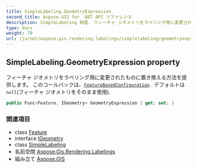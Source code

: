 ```yaml
---
title: SimpleLabeling.GeometryExpression
second_title: Aspose.GIS for .NET API リファレンス
description: SimpleLabeling 財産. フィーチャ ジオメトリをラベリング用に変更されたものに置き換える方法を提供します このコールバックはFeatureBasedConfiguration . デフォルトはnullフィーチャ ジオメトリをそのまま使用.
type: docs
weight: 70
url: /ja/net/aspose.gis.rendering.labelings/simplelabeling/geometryexpression/
---
```

## SimpleLabeling.GeometryExpression property

フィーチャ ジオメトリをラベリング用に変更されたものに置き換える方法を提供します。 このコールバックは、[`FeatureBasedConfiguration`](../featurebasedconfiguration/) . デフォルトは`null`(フィーチャ ジオメトリをそのまま使用).

```csharp
public Func<Feature, IGeometry> GeometryExpression { get; set; }
```

### 関連項目

* class [Feature](../../../aspose.gis/feature/)
* interface [IGeometry](../../../aspose.gis.geometries/igeometry/)
* class [SimpleLabeling](../)
* 名前空間 [Aspose.Gis.Rendering.Labelings](../../simplelabeling/)
* 組み立て [Aspose.GIS](../../../)


